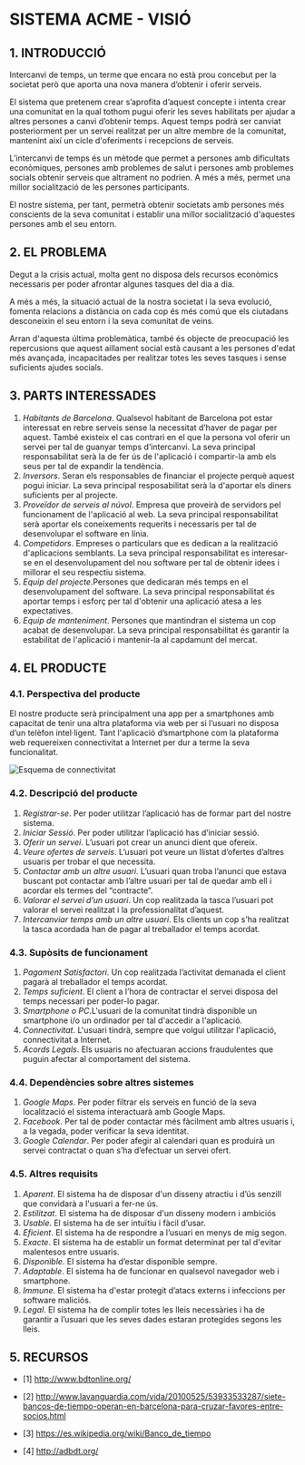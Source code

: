 # **SISTEMA ACME - VISIÓ** #

## **1. INTRODUCCIÓ** ##


Intercanvi de temps, un terme que encara no està prou concebut per la societat però que aporta una nova manera d’obtenir i oferir serveis. 

El sistema que pretenem crear s’aprofita d’aquest concepte i intenta crear una comunitat en la qual tothom pugui oferir les seves habilitats per ajudar a altres persones a canvi d’obtenir temps. Aquest temps podrà ser canviat posteriorment per un servei realitzat per un altre membre de la comunitat, mantenint així un cicle d'oferiments i recepcions de serveis.

L’intercanvi de temps és un mètode que permet a persones amb dificultats econòmiques, persones amb problemes de salut i persones amb problemes socials obtenir serveis que altrament no podrien. A més a més, permet una millor socialització de les persones participants.

El nostre sistema, per tant, permetrà obtenir societats amb persones més conscients de la seva comunitat i establir una millor socialització d'aquestes persones amb el seu entorn. 


## **2. EL PROBLEMA** ##

Degut a la crisis actual, molta gent no disposa dels recursos econòmics necessaris per poder afrontar algunes tasques del dia a dia.
 
A més a més, la situació actual de la nostra societat i la seva evolució, fomenta relacions a distància on cada cop és més comú que els ciutadans desconeixin el seu entorn i la seva comunitat de veins.

 Arran d'aquesta última problemàtica, també és objecte de preocupació les repercusions que aquest aillament social està causant a les persones d'edat més avançada, incapacitades per realitzar totes les seves tasques i sense suficients ajudes socials. 


## **3. PARTS INTERESSADES** ##

1. *Habitants de Barcelona*. Qualsevol habitant de Barcelona pot estar interessat en rebre serveis sense la necessitat d’haver de pagar per aquest. També existeix el cas contrari en el que la persona vol oferir un servei per tal de guanyar temps d’intercanvi. La seva principal responsabilitat serà la de fer ús de l'aplicació i compartir-la amb els seus per tal de expandir la tendència.
2. *Inversors*. Seran els responsables de financiar el projecte perquè aquest pogui iniciar. La seva principal resposabilitat serà la d'aportar els diners suficients per al projecte.
3. *Proveïdor de serveis al núvol*. Empresa que proveirà de servidors pel funcionament de l'aplicació al web. La seva principal responsabilitat serà aportar els coneixements requerits i necessaris per tal de desenvolupar el software en línia.
4. *Competidors*. Empreses o particulars que es dedican a la realització d'aplicacions semblants. La seva principal responsabilitat es interesar-se en el desenvolupament del nou software per tal de obtenir idees i millorar el seu respectiu sistema.
5. *Equip del projecte*.Persones que dedicaran més temps en el desenvolupament del software. La seva principal responsabilitat és aportar temps i esforç per tal d'obtenir una aplicació atesa a les expectatives.
6. *Equip de manteniment*. Persones que mantindran el sistema un cop acabat de desenvolupar. La seva principal responsabilitat és garantir la estabilitat de l'aplicació i mantenir-la al capdamunt del mercat.


## **4. EL PRODUCTE** ##

### 4.1. Perspectiva del producte ###

El nostre producte serà principalment una app per a smartphones amb capacitat de tenir una altra plataforma via web per si l’usuari no disposa d’un telèfon intel·ligent. Tant l'aplicació d’smartphone com la plataforma web requereixen connectivitat a Internet per dur a terme la seva funcionalitat.


![Esquema de connectivitat](https://bytebucket.org/AlbertSuarez/gps-up-23/raw/97148a1a27ccfb3e0d85c2fb93ae70f7a7f9e512/EsquemaDeConnectivitat.png?token=499c5cb1928375b8cab567f7a993c08ff775e0b6)

### 4.2. Descripció del producte ###

1. *Registrar-se*. Per poder utilitzar l’aplicació has de formar part del nostre sistema. 
2. *Iniciar Sessió*. Per poder utilitzar l’aplicació has d’iniciar sessió. 
3. *Oferir un servei*. L’usuari pot crear un anunci dient que ofereix.
4. *Veure ofertes de serveis*. L’usuari pot veure un llistat d’ofertes d’altres usuaris per trobar el que necessita.
5. *Contactar amb un altre usuari*. L’usuari quan troba l’anunci que estava buscant pot contactar amb l’altre usuari per tal de quedar amb ell i acordar els termes del “contracte”.
6. *Valorar el servei d’un usuari*. Un cop realitzada la tasca l’usuari pot valorar el servei realitzat i la professionalitat d’aquest.
7. *Intercanviar temps amb un altre usuari*. Els clients un cop s’ha realitzat la tasca acordada han de pagar al treballador el temps acordat.

 
### 4.3. Supòsits de funcionament ###

1. *Pagament Satisfactori*. Un cop realitzada l’activitat demanada el client pagarà al treballador el temps acordat.
2. *Temps suficient*. El client a l’hora de contractar el servei disposa del temps necessari per poder-lo pagar.
3. *Smartphone o PC*.L'usuari de la comunitat tindrà disponible un smartphone i/o un ordinador per tal d'accedir a l'aplicació.
4. *Connectivitat*. L'usuari tindrà, sempre que volgui utilitzar l'aplicació, connectivitat a Internet.
5. *Acords Legals*. Els usuaris no afectuaran accions fraudulentes que puguin afectar al comportament del sistema.
 
### 4.4. Dependències sobre altres sistemes ###

1. *Google Maps*. Per poder filtrar els serveis en funció de la seva localització el sistema interactuarà amb Google Maps.
2. *Facebook*. Per tal de poder contactar més fàcilment amb altres usuaris i, a la vegada, poder verificar la seva identitat.
1. *Google Calendar*. Per poder afegir al calendari quan es produirà un servei contractat o quan s’ha d’efectuar un servei ofert.

  
### 4.5. Altres requisits ###

1. *Aparent*. El sistema ha de disposar d'un disseny atractiu i d’ús senzill que convidarà a l'usuari a fer-ne ús.
2. *Estilitzat*. El sistema ha de disposar d'un disseny modern i ambiciós
3. *Usable*. El sistema ha de ser intuïtiu i fàcil d’usar.
4. *Eficient*. El sistema ha de respondre a l’usuari en menys de mig segon.
5. *Exacte*. El sistema ha de establir un format determinat per tal d'evitar malentesos entre usuaris.
6. *Disponible*. El sistema ha d’estar disponible sempre.
7. *Adaptable*. El sistema ha de funcionar en qualsevol navegador web i smartphone.
8. *Immune*. El sistema ha d'estar protegit d’atacs externs i infeccions per software maliciós.
9. *Legal*. El sistema ha de complir totes les lleis necessàries i ha de garantir a l’usuari que les seves dades estaran protegides segons les lleis.

## **5. RECURSOS** ##

* [1] http://www.bdtonline.org/

* [2] http://www.lavanguardia.com/vida/20100525/53933533287/siete-bancos-de-tiempo-operan-en-barcelona-para-cruzar-favores-entre-socios.html

* [3] https://es.wikipedia.org/wiki/Banco_de_tiempo

* [4] http://adbdt.org/

